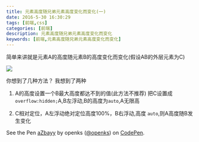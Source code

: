```yaml
---
title: 元素高度随兄弟元素高度变化而变化(一)
date: 2016-5-30 16:30:29
tags: [前端,css]
categories: [前端]
description: 元素高度随兄弟元素高度变化而变化
keywords: [前端,元素高度随兄弟元素高度变化而变化]
---
```



简单来讲就是元素A的高度随元素B的高度变化而变化(假设AB的外层元素为C)

![](http://7xl9u9.com1.z0.glb.clouddn.com/2016-5-30-15-24-43.png)

你想到了几种方法？
我想到了两种

1. A的高度设置一个B最大高度都达不到的值(此方法不推荐)
把C设置成`overflow:hidden;`A,B左浮动,B的高度为`auto`,A无限高

2. C相对定位，A左浮动绝对定位高度100%，B右浮动,高度 `auto`,则A高度随B发生变化


<p data-height="564" data-theme-id="light" data-slug-hash="aZbayy" data-default-tab="result" data-user="openks" data-embed-version="2" class="codepen">See the Pen <a href="https://codepen.io/openks/pen/aZbayy/">aZbayy</a> by openks (<a href="http://codepen.io/openks">@openks</a>) on <a href="http://codepen.io">CodePen</a>.</p>
<script async src="//assets.codepen.io/assets/embed/ei.js"></script>
